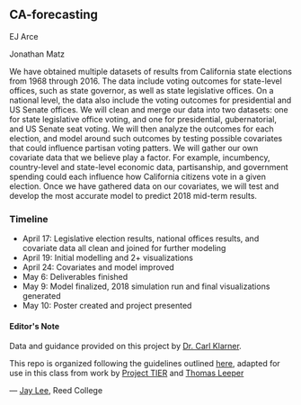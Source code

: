 ## CA-forecasting

EJ Arce

Jonathan Matz

We have obtained multiple datasets of results from California state elections from 1968 through 2016. The data include voting outcomes for state-level offices, such as state governor, as well as state legislative offices. On a national level, the data also include the voting outcomes for presidential and US Senate offices. We will clean and merge our data into two datasets: one for state legislative office voting, and one for presidential, gubernatorial, and US Senate seat voting. We will then analyze the outcomes for each election, and model around such outcomes by testing possible covariates that could influence  partisan voting patters. We will gather our own covariate data that we believe play a factor. For example, incumbency, country-level and state-level economic data, partisanship, and government spending could each influence how California citizens vote in a given election. Once we have gathered data on our covariates, we will test and develop the most accurate model to predict 2018 mid-term results.

### Timeline

* April 17: Legislative election results, national offices results, and covariate data all clean and joined for further modeling
* April 19: Initial modelling and 2+ visualizations
* April 24: Covariates and model improved
* May 6: Deliverables finished
* May 9: Model finalized, 2018 simulation run and final visualizations generated
* May 10: Poster created and project presented

#### Editor's Note

Data and guidance provided on this project by [Dr. Carl Klarner](http://klarnerpolitics.com/).

This repo is organized following the guidelines outlined [here](https://github.com/ds-elections/summer-2017/blob/master/RepoProposal/documents/RepoProposal.md), adapted for use in this class from work by [Project TIER](http://www.projecttier.org/) and [Thomas Leeper](http://thomasleeper.com/2016/11/analysis-as-package/)

— [Jay Lee](https://github.com/jayleetx), Reed College
